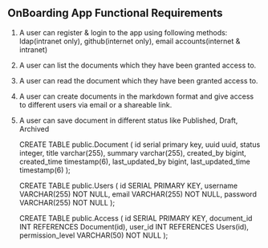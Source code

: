 ## OnBoarding App Functional Requirements

1. A user can register & login to the app using following methods:
ldap(intranet only), github(internet only), email accounts(internet & intranet)

2. A user can list the documents which they have been granted access to.

3. A user can read the document which they have been granted access to.

4. A user can create documents in the markdown format and give access to different users via email or a shareable link.

5. A user can save document in different status like Published, Draft, Archived



    CREATE TABLE public.Document (
    id serial primary key,
    uuid uuid,
    status integer,
    title varchar(255),
    summary varchar(255),
    created_by bigint,
    created_time timestamp(6),
    last_updated_by bigint,
    last_updated_time timestamp(6)
    );
    
    
    CREATE TABLE public.Users (
    id SERIAL PRIMARY KEY,
    username VARCHAR(255) NOT NULL,
    email VARCHAR(255) NOT NULL,
    password VARCHAR(255) NOT NULL
    );
    
    
    CREATE TABLE public.Access (
    id SERIAL PRIMARY KEY,
    document_id INT REFERENCES Document(id),
    user_id INT REFERENCES Users(id),
    permission_level VARCHAR(50) NOT NULL
    );










